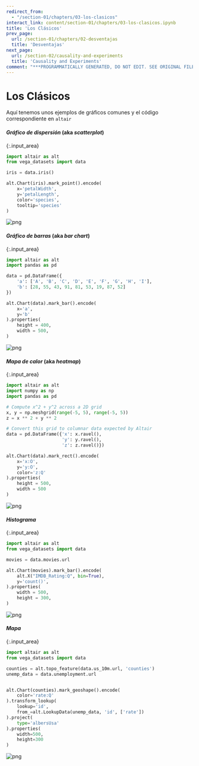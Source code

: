 ```yaml
---
redirect_from:
  - "/section-01/chapters/03-los-clasicos"
interact_link: content/section-01/chapters/03-los-clasicos.ipynb
title: 'Los Clásicos'
prev_page:
  url: /section-01/chapters/02-desventajas
  title: 'Desventajas'
next_page:
  url: /section-02/causality-and-experiments
  title: 'Causality and Experiments'
comment: "***PROGRAMMATICALLY GENERATED, DO NOT EDIT. SEE ORIGINAL FILES IN /content***"
---
```


# Los Clásicos

Aquí tenemos unos ejemplos de gráficos comunes y el código correspondiente en `altair`

#### _Gráfico de dispersión_ (aka _scatterplot_)



{:.input_area}
```python
import altair as alt
from vega_datasets import data

iris = data.iris()

alt.Chart(iris).mark_point().encode(
    x='petalWidth',
    y='petalLength',
    color='species',
    tooltip='species'
)
```





![png](../../images/section-01/chapters/03-los-clasicos_2_0.png)



#### _Gráfico de barras_ (aka _bar chart_)



{:.input_area}
```python
import altair as alt
import pandas as pd

data = pd.DataFrame({
    'a': ['A', 'B', 'C', 'D', 'E', 'F', 'G', 'H', 'I'],
    'b': [28, 55, 43, 91, 81, 53, 19, 87, 52]
})

alt.Chart(data).mark_bar().encode(
    x='a',
    y='b'
).properties(
    height = 400,
    width = 500,
)
```





![png](../../images/section-01/chapters/03-los-clasicos_4_0.png)



#### _Mapa de calor_ (aka _heatmap_)



{:.input_area}
```python
import altair as alt
import numpy as np
import pandas as pd

# Compute x^2 + y^2 across a 2D grid
x, y = np.meshgrid(range(-5, 5), range(-5, 5))
z = x ** 2 + y ** 2

# Convert this grid to columnar data expected by Altair
data = pd.DataFrame({'x': x.ravel(),
                     'y': y.ravel(),
                     'z': z.ravel()})

alt.Chart(data).mark_rect().encode(
    x='x:O',
    y='y:O',
    color='z:Q'
).properties(
    height = 500,
    width = 500
)
```





![png](../../images/section-01/chapters/03-los-clasicos_6_0.png)



#### _Histograma_



{:.input_area}
```python
import altair as alt
from vega_datasets import data

movies = data.movies.url

alt.Chart(movies).mark_bar().encode(
    alt.X("IMDB_Rating:Q", bin=True),
    y='count()',
).properties(
    width = 500,
    height = 300,
)
```





![png](../../images/section-01/chapters/03-los-clasicos_8_0.png)



#### _Mapa_



{:.input_area}
```python
import altair as alt
from vega_datasets import data

counties = alt.topo_feature(data.us_10m.url, 'counties')
unemp_data = data.unemployment.url


alt.Chart(counties).mark_geoshape().encode(
    color='rate:Q'
).transform_lookup(
    lookup='id',
    from_=alt.LookupData(unemp_data, 'id', ['rate'])
).project(
    type='albersUsa'
).properties(
    width=500,
    height=300
)
```





![png](../../images/section-01/chapters/03-los-clasicos_10_0.png)


